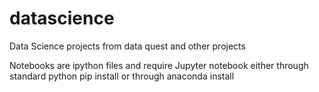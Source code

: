 # datascience
Data Science projects from data quest and other projects

Notebooks are ipython files and require Jupyter notebook either through standard python pip install or through anaconda install
